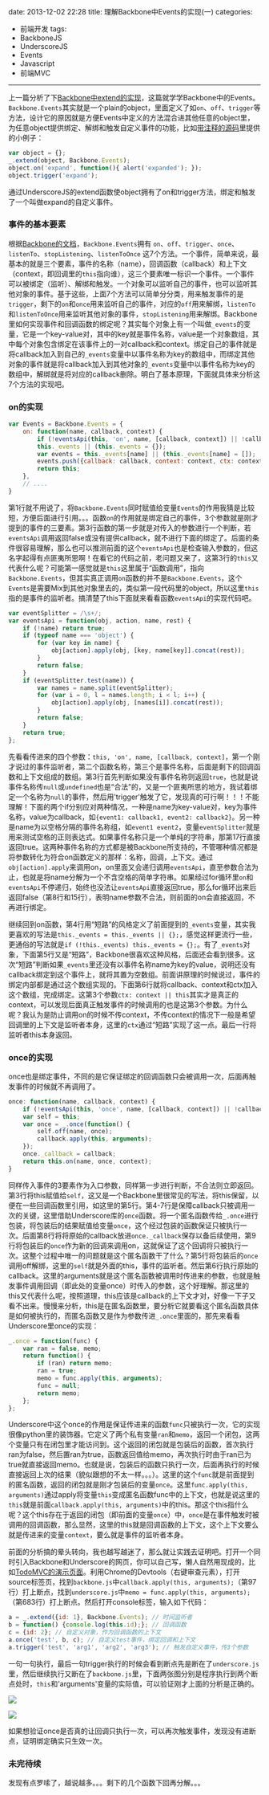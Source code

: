 date: 2013-12-02 22:28
title: 理解Backbone中Events的实现(一)
categories:
- 前端开发
tags:
- BackboneJS
- UnderscoreJS
- Events
- Javascript
- 前端MVC
---

上一篇分析了下[Backbone中extend的实现](http://pinkyjie.com/2013/11/29/understand-backbone-extend/)，这篇就学学Backbone中的Events。`Backbone.Events`其实就是一个plain的object，里面定义了如`on`、`off`、`trigger`等方法，设计它的原因就是方便Events中定义的方法混合进其他任意的object里，为任意object提供绑定、解绑和触发自定义事件的功能，比如[带注释的源码](http://backbonejs.org/docs/backbone.html#section-14)里提供的小例子：

``` javascript
var object = {};
_.extend(object, Backbone.Events);
object.on('expand', function(){ alert('expanded'); });
object.trigger('expand');
```

通过UnderscoreJS的extend函数使object拥有了on和trigger方法，绑定和触发了一个叫做expand的自定义事件。

<!--more-->

### 事件的基本要素

根据[Backbone的文档](http://backbonejs.org/#Events)，`Backbone.Events`拥有 `on`、`off`、`trigger`、`once`、`listenTo`、`stopListening`、`listenToOnce` 这7个方法。一个事件，简单来说，最基本的就是三个要素，事件的名称（name），回调函数（callback）和上下文（context，即回调里的`this`指向谁），这三个要素唯一标识一个事件。一个事件可以被绑定（监听）、解绑和触发。一个对象可以监听自己的事件，也可以监听其他对象的事件。基于这些，上面7个方法可以简单分分类，用来触发事件的是`trigger`，剩下的`on`和`once`用来监听自己的事件，对应的`off`用来解绑，`listenTo`和`listenToOnce`用来监听其他对象的事件，`stopListening`用来解绑。Backbone里如何实现事件和回调函数的绑定呢？其实每个对象上有一个叫做`_events`的变量，它是一个key-value对，其中的key就是事件名称，value是一个对象数组，其中每个对象包含绑定在该事件上的一对callback和context。绑定自己的事件就是将callback加入到自己的`_events`变量中以事件名称为key的数组中，而绑定其他对象的事件就是将callback加入到其他对象的`_events`变量中以事件名称为key的数组中，解绑就是将对应的callback删除。明白了基本原理，下面就具体来分析这7个方法的实现吧。

### on的实现

``` javascript
var Events = Backbone.Events = {
    on: function(name, callback, context) {
        if (!eventsApi(this, 'on', name, [callback, context]) || !callback) return this;
        this._events || (this._events = {});
        var events = this._events[name] || (this._events[name] = []);
        events.push({callback: callback, context: context, ctx: context || this});
        return this;
    },
    // ....
}
```

第1行就不用说了，将`Backbone.Events`同时赋值给变量`Events`的作用我猜是比较短，方便后面进行引用。。。函数`on`的作用就是绑定自己的事件，3个参数就是刚才提到的事件的三要素。第3行函数的第一步就是对传入的参数进行一个判断，若`eventsApi`调用返回false或没有提供callback，就不进行下面的绑定了。后面的条件很容易理解，那么也可以推测前面的这个`eventsApi`也是检查输入参数的，但这名字起得有点匪夷所思啊！在看它的代码之前，老问题又来了，这第3行的`this`又代表什么呢？可能第一感觉就是`this`这里属于“函数调用”，指向`Backbone.Events`，但其实真正调用`on`函数的并不是`Backbone.Events`，这个`Events`是需要Mix到其他对象里去的，类似第一段代码里的object，所以这里`this`指的是事件的监听者。搞清楚了this下面就来看看函数`eventsApi`的实现代码吧。

``` javascript
var eventSplitter = /\s+/;
var eventsApi = function(obj, action, name, rest) {
    if (!name) return true;
    if (typeof name === 'object') {
        for (var key in name) {
            obj[action].apply(obj, [key, name[key]].concat(rest));
        }
        return false;
    }
    if (eventSplitter.test(name)) {
        var names = name.split(eventSplitter);
        for (var i = 0, l = names.length; i < l; i++) {
            obj[action].apply(obj, [names[i]].concat(rest));
        }
        return false;
    }
    return true;
};
```

先看看传进来的四个参数：`this, 'on', name, [callback, context]`，第一个刚才说过的事件监听者，第二个函数名称，第三个是事件名称，后面是剩下的回调函数和上下文组成的数组。第3行首先判断如果没有事件名称则返回`true`，也就是说事件名称传`null`或`undefined`也是“合法”的，又是一个匪夷所思的地方，我试着绑定一个名称为`null`的事件，然后用'trigger'触发了它，发现真的可行啊！！！不能理解！下面的两个if分别应对两种情况，一种是name为key-value对，key为事件名称，value为callback，如`{event1: callback1, event2: callback2}`。另一种是name为以空格分隔的事件名称组，如`event1 event2`，变量`eventSplitter`就是用来测试空格的正则表达式。如果事件名称只是一个单纯的字符串，那第17行直接返回true。这两种事件名称的方式都是被Backbone所支持的，不管哪种情况都是将参数转化为符合on函数定义的那样：名称，回调，上下文。通过`obj[action].apply`来调用on，on里面又会递归调用`eventsApi`，直至参数合法为止，也就是将name分解为一个不含空格的简单字符串。如果经过for循环里`on`和`eventsApi`不停递归，始终也没法让`eventsApi`直接返回true，那么for循环出来后返回false（第8行和15行），表明name参数不合法，则前面的on会直接返回，不再进行绑定。

继续回到on函数，第4行用“短路”的风格定义了前面提到的`_events`变量，其实我更喜欢的写法是`this._events = this._events || {};`，感觉这样更流行一些，更通俗的写法就是`if (!this._events) this._events = {};`。有了`_events`对象，下面第5行又是“短路”，Backbone很喜欢这种风格，后面还会看到很多。这次“短路”判断如果`_events`里还没有以事件名称name为key的value，说明还没有callback绑定到这个事件上，就将其置为空数组。前面讲原理的时候说过，事件的绑定内部都是通过这个数组实现的。下面第6行就将callback、context和ctx加入这个数组，完成绑定。这第3个参数`ctx: context || this`其实才是真正的context，可以发现后面真正触发事件的时候调用的也是这第3个参数。为什么呢？我认为是防止调用on的时候不传context，不传context的情况下一般是希望回调里的上下文是监听者本身，这里的`ctx`通过“短路”实现了这一点。最后一行将监听者this本身返回。

### once的实现

once也是绑定事件，不同的是它保证绑定的回调函数只会被调用一次，后面再触发事件的时候就不再调用了。

``` javascript
once: function(name, callback, context) {
    if (!eventsApi(this, 'once', name, [callback, context]) || !callback) return this;
    var self = this;
    var once = _.once(function() {
        self.off(name, once);
        callback.apply(this, arguments);
    });
    once._callback = callback;
    return this.on(name, once, context);
}
```

同样传入事件的3要素作为入口参数，同样第一步进行判断，不合法则立即返回。第3行将this赋值给`self`，这又是一个Backbone里很常见的写法，将this保留，以便在一些回调函数里引用，如这里的第5行。第4-7行是保障callback只被调用一次的关键，这里借助Underscore库的`once`函数。将一个匿名函数传给`_.once`进行包装，将包装后的结果赋值给变量`once`，这个经过包装的函数保证只被执行一次。后面第8行将将原始的callback放进`once._callback`保存以备后续使用，第9行将包装后的`once`作为新的回调来调用on，这就保证了这个回调将只被执行一次。这整个过程中唯一的问题就是这个匿名函数干了什么？第5行将包装后的`once`调用off解绑，这里的`self`就是外面的this，事件的监听者。然后第6行执行原始的callback。这里的arguments就是这个匿名函数被调用时传进来的参数，也就是触发事件调用回调（即此处的变量once）时传入的参数，这个好理解。那这里的this又代表什么呢，按照道理，this应该是callback的上下文才对，好像一下子又看不出来。慢慢来分析，this是在匿名函数里，要分析它就要看这个匿名函数具体是如何被执行的，而匿名函数又是作为参数传进`_.once`里面的，那先来看看Underscore里once的实现：

``` javascript
_.once = function(func) {
    var ran = false, memo;
    return function() {
        if (ran) return memo;
        ran = true;
        memo = func.apply(this, arguments);
        func = null;
        return memo;
    };
};
```

Underscore中这个once的作用是保证传进来的函数`func`只被执行一次，它的实现很像python里的装饰器。它定义了两个私有变量`ran`和`memo`，返回一个闭包，这两个变量只有在闭包里才能访问到。这个返回的闭包就是包装后的函数，首次执行ran为false，然后置ran为true，函数返回值给memo，再次执行时由于ran已为true就直接返回memo。也就是说，包装后的函数只执行一次，后面再执行的时候直接返回上次的结果（貌似跟想的不太一样。。。）。这里的这个`func`就是前面提到的匿名函数，返回的闭包就是刚才包装后的变量`once`。这里`func.apply(this, arguments)`通过apply将变量`this`变成匿名函数func中的上下文，也就是说这里的`this`就是前面`callback.apply(this, arguments)`中的this。那这个this指什么呢？这个this存在于返回的闭包（即前面的变量`once`）中，`once`是在事件触发时被调用的回调函数，那么显然，这里的this就是回调函数的上下文，这个上下文要么就是传进来的变量`context`，要么就是事件的监听者本身。

前面的分析搞的晕头转向，我也越写越迷了，那么就让实践去证明吧。打开一个同时引入Backbone和Underscore的网页，你可以自己写，懒人自然用现成的，比如[TodoMVC的演示页面](http://todomvc.com/architecture-examples/backbone/)。利用Chrome的Devtools（右键审查元素），打开source标签页，找到`backbone.js`中`callback.apply(this, arguments);`（第97行）打上断点，找到`underscore.js`中`memo = func.apply(this, arguments);`（第683行）打上断点。然后打开console标签，输入如下代码：

``` javascript
a = _.extend({id: 1}, Backbone.Events); // 时间监听者
b = function() {console.log(this.id);}; // 回调函数
c = {id: 2}; // 自定义对象，作为回调函数的上下文
a.once('test', b, c); // 自定义test事件，绑定回调和上下文
a.trigger('test', 'arg1', 'arg2', 'arg3'); // 触发自定义事件，传3个参数
```

一句一句执行，最后一句trigger执行的时候会看到断点先是断在了`underscore.js`里，然后继续执行又断在了`backbone.js`里，下面两张图分别是程序执行到两个断点处时，`this`和'arguments'变量的实际值，可以验证刚才上面的分析是正确的。

![](http://pinkyjie-blog.qiniudn.com/images/understand-backbone-events-part-1-1.PNG)

![](http://pinkyjie-blog.qiniudn.com/images/understand-backbone-events-part-1-2.PNG)

如果想验证once是否真的让回调只执行一次，可以再次触发事件，发现没有进断点，证明绑定确实只生效一次。

### 未完待续

发现有点罗嗦了，越说越多。。。剩下的几个函数下回再分解。。。
